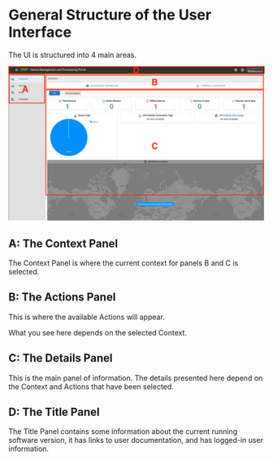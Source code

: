 # General Structure of the User Interface

The UI is structured into 4 main areas. 

![Structure](/images/tutorials/structure_of_ui/01_overview.png)



## A: The Context Panel

The Context Panel is where the current context for panels B and C is selected.

## B: The Actions Panel

This is where the available Actions will appear. 

What you see here depends on the selected Context.

## C: The Details Panel

This is the main panel of information. The details presented here depend on the Context and Actions that have been selected. 

## D: The Title Panel

The Title Panel contains some information about the current running software version, it has links to user documentation, and has logged-in user information.


